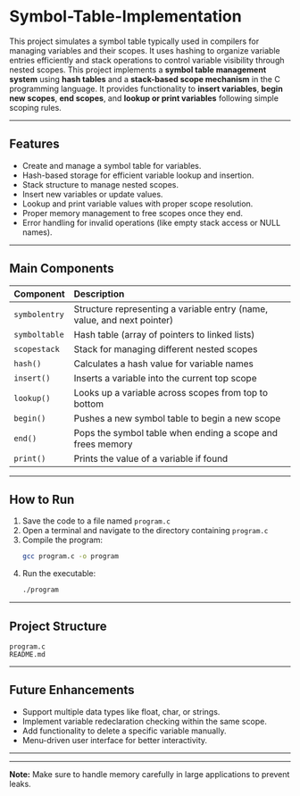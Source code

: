 # Symbol-Table-Implementation
This project simulates a symbol table typically used in compilers for managing variables and their scopes. It uses hashing to organize variable entries efficiently and stack operations to control variable visibility through nested scopes. This project implements a **symbol table management system** using **hash tables** and a **stack-based scope mechanism** in the C programming language.
It provides functionality to **insert variables**, **begin new scopes**, **end scopes**, and **lookup or print variables** following simple scoping rules.

---

## Features
- Create and manage a symbol table for variables.
- Hash-based storage for efficient variable lookup and insertion.
- Stack structure to manage nested scopes.
- Insert new variables or update values.
- Lookup and print variable values with proper scope resolution.
- Proper memory management to free scopes once they end.
- Error handling for invalid operations (like empty stack access or NULL names).

---

## Main Components
| Component | Description |
| :--- | :--- |
| `symbolentry` | Structure representing a variable entry (name, value, and next pointer) |
| `symboltable` | Hash table (array of pointers to linked lists) |
| `scopestack` | Stack for managing different nested scopes |
| `hash()` | Calculates a hash value for variable names |
| `insert()` | Inserts a variable into the current top scope |
| `lookup()` | Looks up a variable across scopes from top to bottom |
| `begin()` | Pushes a new symbol table to begin a new scope |
| `end()` | Pops the symbol table when ending a scope and frees memory |
| `print()` | Prints the value of a variable if found |

---

## How to Run

1. Save the code to a file named `program.c`
2. Open a terminal and navigate to the directory containing `program.c`
3. Compile the program:
   ```bash
   gcc program.c -o program
   ```
4. Run the executable:
   ```bash
   ./program
   ```

---

## Project Structure
```
program.c
README.md
```

---

## Future Enhancements
- Support multiple data types like float, char, or strings.
- Implement variable redeclaration checking within the same scope.
- Add functionality to delete a specific variable manually.
- Menu-driven user interface for better interactivity.

---

---

**Note:** Make sure to handle memory carefully in large applications to prevent leaks.

